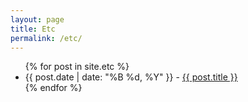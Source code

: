```yaml
---
layout: page
title: Etc
permalink: /etc/
---
```


<ul>
  {% for post in site.etc %}
    <li>
       {{ post.date | date: "%B %d, %Y" }} - <a href="{{ post.url }}">{{ post.title }}</a>
    </li>
  {% endfor %}
</ul>
